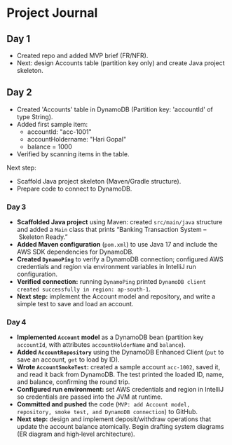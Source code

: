 # Project Journal

## Day 1
- Created repo and added MVP brief (FR/NFR).
- Next: design Accounts table (partition key only) and create Java project skeleton.

## Day 2
- Created 'Accounts' table in DynamoDB (Partition key: 'accountId' of type String).
- Added first sample item:
	- accountId: "acc-1001"
	- accountHoldername: "Hari Gopal"
	- balance = 1000
- Verified by scanning items in the table.

Next step:
- Scaffold Java project skeleton (Maven/Gradle structure).
- Prepare code to connect to DynamoDB.

### Day 3

- **Scaffolded Java project** using Maven: created `src/main/java` structure and added a `Main` class that prints “Banking Transaction System – Skeleton Ready.”  
- **Added Maven configuration** (`pom.xml`) to use Java 17 and include the AWS SDK dependencies for DynamoDB.  
- **Created `DynamoPing`** to verify a DynamoDB connection; configured AWS credentials and region via environment variables in IntelliJ run configuration.  
- **Verified connection:** running `DynamoPing` printed `DynamoDB client created successfully in region: ap-south-1`.  
- **Next step:** implement the Account model and repository, and write a simple test to save and load an account.

### Day 4

- **Implemented `Account` model** as a DynamoDB bean (partition key `accountId`, with attributes `accountHolderName` and `balance`).  
- **Added `AccountRepository`** using the DynamoDB Enhanced Client (`put` to save an account, `get` to load by ID).  
- **Wrote `AccountSmokeTest`:** created a sample account `acc-1002`, saved it, and read it back from DynamoDB. The test printed the loaded ID, name, and balance, confirming the round trip.  
- **Configured run environment:** set AWS credentials and region in IntelliJ so credentials are passed into the JVM at runtime.  
- **Committed and pushed** the code (`MVP: add Account model, repository, smoke test, and DynamoDB connection`) to GitHub.  
- **Next step:** design and implement deposit/withdraw operations that update the account balance atomically. Begin drafting system diagrams (ER diagram and high‑level architecture).